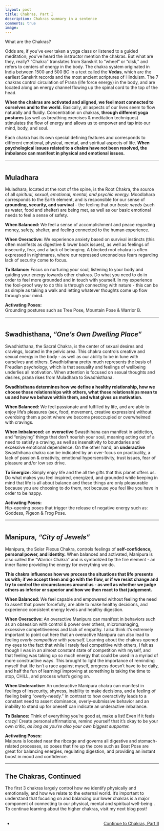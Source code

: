 ```yaml
---
layout: post
title: Chakras, Part I
description: Chakras summary in a sentence
comments: true
image: 
---
```

<div>
    <p>
    What are the Chakras?
    <p>
    Odds are, if you’ve ever taken a yoga class or listened to a guided meditation, you’ve heard the instructor mention the chakras. But what are they, really? “Chakra” translates from Sanskrit to “wheel” or “disk,” and refers to centers of energy in the body. The chakra system originated in India between 1500 and 500 BC in a text called the <b>Vedas</b>, which are the earliest Sanskrit records and the most ancient scriptures of Hinduism. The 7 chakras control circulation of Prana (life force energy) in the body, and are located along an energy channel flowing up the spinal cord to the top of the head.
    <p>
    <b>When the chakras are activated and aligned, we feel most connected to ourselves and to the world.</b> Basically, all aspects of our lives seem to flow naturally and fluidly. Concentration on chakras, <b>through different yoga postures</b> (as well as breathing exercises & meditation techniques) stimulates the flow of energy and allows us to empower and tap into our mind, body, and soul.
    <p>
    Each chakra has its own special defining features and corresponds to different emotional, physical, mental, and spiritual aspects of life. <b>When psychological issues related to a chakra have not been resolved, the imbalance can manifest in physical and emotional issues.</b>
    <hr />

<div>
    <span class="image left"><img src="{% link assets/images/chakras_mudlahara.JPG %}" alt="" /></span>
    <h2>Muladhara</h2>
    <p>
    Muladhara, located at the root of the spine, is the Root Chakra, the source of all <i>spiritual, sexual, emotional, mental, and psychic energy.</i> Moodlahara corresponds to the Earth element, and is responsible for our sense of <b>grounding, security, and survival</b> - the feeling that our <i>basic needs</i> (such as water, food and shelter) are being met, as well as our basic emotional needs to feel a sense of safety. 
    <p>
    <b>When Balanced:</b> We feel a sense of accomplishment and peace regarding money, safety, shelter, and feeling connected to the human experience.
    <p>
    <b>When Overactive:</b> We experience anxiety based on survival instincts (this often manifests as digestive & lower back issues), as well as feelings of insecurity, fear, and a lack of belonging. A blocked root chakra is often expressed in nightmares, where our repressed unconscious fears regarding lack of security come to focus.
    <p>
    <b>To Balance:</b> Focus on nurturing your soul, listening to your body and guiding your energy towards other chakras. Do what you need to do in order to feel more grounded and in touch with yourself. In my experience the fool-proof way to do this is through connecting with nature - this can be as simple as taking a walk and letting whatever thoughts come up flow through your mind.
    <p>
    <b>Activating Poses:</b> <br/>
    Grounding postures such as Tree Pose, Mountain Pose & Warrior B.
    <hr />

<div>
    <span class="image right"><img src="{% link assets/images/chakras_swadhis.JPG %}" alt="" /></span>
    <h2>Swadhisthana, <i>“One’s Own Dwelling Place”</i></h2>
    <p>
    Swadhisthana, the Sacral Chakra, is the center of sexual desires and cravings, located in the pelvic area. This chakra controls creative and sexual energy in the body - as well as our ability to be in tune with ourselves and others. Swadhisthana pretty much represents the basis of Freudian psychology, which is that sexuality and feelings of wellbeing underlies all motivation. When attention is focused on sexual thoughts and desires, prana rises from Muladhara to Swadhisthana. 
    <p>
    <b>Swadhisthana determines how we define a healthy relationship, how we choose those relationships with others, what those relationships mean to us and how we behave within them, and what gives us motivation.</b>
    <p>
    <b>When Balanced:</b> We feel passionate and fulfilled by life, and are able to enjoy life’s pleasures (sex, food, movement, creative expression) without overdoing them a point where we become preoccupied or overwhelmed with cravings.
    <p>
    <b>When Imbalanced:</b> an <b>overactive</b> Swasthihana can manifest in addiction, and “enjoying” things that don’t nourish your soul, meaning acting out of a need to satisfy a craving, as well as  insensitivity to boundaries and excessive emotional dependence. On the other hand, an <b>underactive</b> Swasthihana chakra can be indicated by an over-focus on practicality, a lack of passion & creativity, emotional hypersensitivity, trust issues, fear of pleasure and/or low sex drive.
    <p>
    <b>To Energize:</b> Simply enjoy life and the all the gifts that this planet offers us. Do what makes you feel inspired, energized, and grounded while keeping in mind that life is all about balance and these things are only pleasurable because you are choosing to do them, not because you feel like you have in order to be happy.
    <p>
    <b>Activating Poses:</b> <br/>
    Hip-opening poses that trigger the release of negative energy such as: Goddess, Pigeon & Frog Pose.
    <hr />

<div>
    <span class="image left"><img src="{% link assets/images/chakras_manipura.JPG %}" alt="" /></span>
    <h2>Manipura, <i>“City of Jewels”</i></h2>
    <p>
    Manipura, the Solar Plexus Chakra, controls feelings of <b>self-confidence, personal power, and identity.</b> When balanced and activated, Manipura is also called the “Warrior Chakra” and is symbolized by the fire element - an inner flame providing the energy for everything we do.
    <p>
    <b>This chakra influences how we process the situations that life presents us with; if we accept them and go with the flow, or if we resist change and try to control the circumstances around us - as well as whether we judge others as inferior or superior and how we then react to that judgement.</b>
    <p>
    <b>When Balanced:</b> We feel capable and empowered without feeling the need to assert that power forcefully, are able to make healthy decisions, and experience consistent energy levels and healthy digestion.
    <p>
    <b>When Overactive:</b> An overactive Manipura can manifest in behaviors such as an obsession with control & power over others, micromanaging, excessive competitiveness and lack of empathy. I also think it’s extremely important to point out here that an overactive Manipura can also lead to feeling <i>overly competitive with yourself.</i> Learning about the chakras opened my eyes to the fact that while I rarely feel competitive with others, I felt as though I was in an almost constant state of competition with myself, and that feeling was taking up so much energy that could be used in a myriad of more constructive ways. This brought to light the importance of reminding myself that life isn’t a race against myself, progress doesn’t have to be daily, and half the fun of learning/ improving at something is taking the time to stop, CHILL, and process what’s going on. 
    <p>
    <b>When Underactive:</b> An underactive Manipura chakra can manifest in feelings of insecurity, shyness, inability to make decisions, and a feeling of feeling being “overly-needy.” In contrast to how overactivity leads to a constant need to assert dominance, overly-submissive behavior and an inability to stand up for oneself can indicate an underactive imbalance.
    <p>
    <b>To Balance:</b> Think of everything you’re good at, make a list! Even if it feels crazy! Create personal affirmations, remind yourself that it’s okay to be your own critic, <i>as long as you’re also your own biggest supporter.</i>
    <p>
    <b>Activating Poses:</b> <br/>
    Maipura is located near the ribcage and governs all digestive and stomach-related processes, so poses that fire up the core such as Boat Pose are great for balancing energies, regulating digestion, and providing an instant boost in mood and confidence.
    <hr />
<div>
    <h2>The Chakras, Continued</h2>
    <p>
    The first 3 chakras largely control how we identify physically and emotionally, and how we relate to the external world. It’s important to understand that focusing on and balancing our lower chakras is a major component of connecting to our physical, mental and spiritual well-being . To continue learning about the higher chakras, visit my next blog post!
<br />
<br />

<ul class="actions" style="text-align:right">
	<li><a href="{% post_url 2020-07-11-chakras2 %}"  class="button special">Continue to Chakras, Part II</a></li>
</ul>